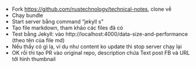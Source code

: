 + Fork https://github.com/nustechnology/technical-notes, clone về
+ Chạy bundle
+ Start server bằng command “jekyll s"
+ Tạo file markdown, tham khảo các files đã có
+ Test bằng Jekyll: vào http://localhost:4000/data-size-and-performance (theo tên của file md)
+ Nếu thấy có gì lạ, ví dụ như content ko update thì stop server chạy lại
+ OK rồi thì tạo PR vào original repo, description chứa Text post FB và URL tới hình thumbnail